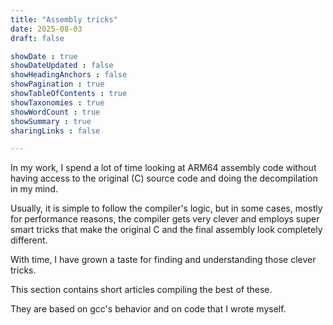 ```yaml
---
title: "Assembly tricks"
date: 2025-08-03
draft: false

showDate : true
showDateUpdated : false
showHeadingAnchors : false
showPagination : true
showTableOfContents : true
showTaxonomies : true 
showWordCount : true
showSummary : true
sharingLinks : false

---
```


In my work, I spend a lot of time looking at ARM64 assembly code without having access to the original (C) source code and doing the decompilation in my mind.

Usually, it is simple to follow the compiler's logic, but in some cases, mostly for performance reasons, the compiler gets very clever and employs super smart tricks that make the original C and the final assembly look completely different.

With time, I have grown a taste for finding and understanding those clever tricks.

This section contains short articles compiling the best of these.

They are based on gcc's behavior and on code that I wrote myself.


